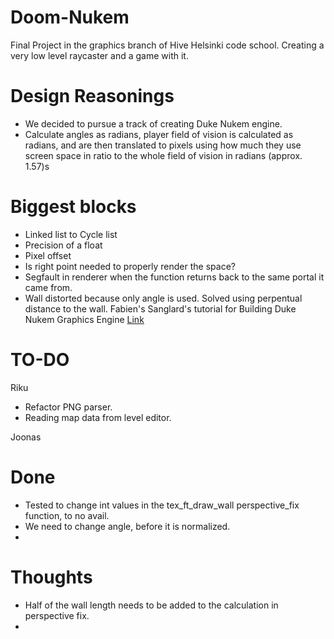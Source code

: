 # Doom-Nukem
Final Project in the graphics branch of Hive Helsinki code school. Creating a very low level raycaster and a game with it.

# Design Reasonings
- We decided to pursue a track of creating Duke Nukem engine.
- Calculate angles as radians, player field of vision is calculated as radians, and are then translated to pixels using how much they use screen space in ratio to the whole field of vision in radians (approx. 1.57)s

# Biggest blocks
- Linked list to Cycle list
- Precision of a float
- Pixel offset
- Is right point needed to properly render the space?
- Segfault in renderer when the function returns back to the same portal it came from.
- Wall distorted because only angle is used. Solved using perpentual distance to the wall.
Fabien's Sanglard's tutorial for Building Duke Nukem Graphics Engine [Link](https://fabiensanglard.net/duke3d/build_engine_internals.php)

# TO-DO
Riku
- Refactor PNG parser.
- Reading map data from level editor.

Joonas

# Done
- Tested to change int values in the tex_ft_draw_wall perspective_fix function, to no avail.
- We need to change angle, before it is normalized.
-

# Thoughts
- Half of the wall length needs to be added to the calculation in perspective fix.
-
